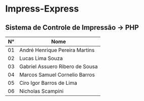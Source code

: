 # Impress-Express

Sistema de Controle de Impressão -> PHP
--------------------------------------
 N° | Nome
--- | --------------------------------
01  | André Henrique Pereira Martins
02  | Lucas Lima Souza
03  | Gabriel Assuero Ribero de Sousa
04  | Marcos Samuel Cornelio Barros
05  | Ciro Igor Barros de Lima
06  | Nicholas Scampini


